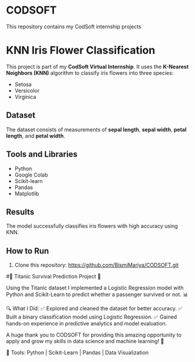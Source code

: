 # CODSOFT
This repository contains my CodSoft internship projects
# KNN Iris Flower Classification

This project is part of my **CodSoft Virtual Internship**. It uses the **K-Nearest Neighbors (KNN)** algorithm to classify iris flowers into three species:

- Setosa
- Versicolor
- Virginica

## Dataset
The dataset consists of measurements of **sepal length**, **sepal width**, **petal length**, and **petal width**.

## Tools and Libraries
- Python
- Google Colab
- Scikit-learn
- Pandas
- Matplotlib

## Results
The model successfully classifies iris flowers with high accuracy using KNN.

## How to Run
1. Clone this repository: https://github.com/BismiMariya/CODSOFT.git




#🚢 Titanic Survival Prediction Project 🚢

Using the Titanic dataset I implemented a Logistic Regression model with Python and Scikit-Learn to predict whether a passenger survived or not. 📊

🔍 What I Did:
✅ Explored and cleaned the dataset for better accuracy.
✅ Built a binary classification model using Logistic Regression.
✅ Gained hands-on experience in predictive analytics and model evaluation.

A huge thank you to CODSOFT for providing this amazing opportunity to apply and grow my skills in data science and machine learning! 🙌

🔧 Tools: Python | Scikit-Learn | Pandas | Data Visualization

